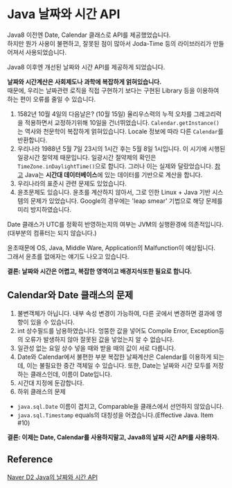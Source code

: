 # Java 날짜와 시간 API

Java8 이전엔 Date, Calendar 클래스로 API를 제공했었습니다.  
하지만 뭔가 사용이 불편하고, 잘못된 점이 많아서 Joda-Time 등의 라이브러리가 만들어져서 사용되었습니다.

Java8 이후엔 개선된 날짜와 시간 API를 제공하게 되었습니다.

**날짜와 시간계산은 사회제도나 과학에 복잡하게 얽혀있습니다.**  
때문에, 우리는 날짜관련 로직을 직접 구현하기 보다는 구현된 Library 등을 이용하여 하는 편이 오류를 줄일 수 있습니다.

1. 1582년 10월 4일의 다음날은? (10월 15일)
   율리우스력의 누적 오차를 그레고리력을 적용하면서 교정하기위해 10일을 건너뛰었습니다.
   `Calendar.getInstance()` 는 역사와 천문학이 복잡하게 얽혀있습니다.
   Locale 정보에 따라 다른 `Calendar`를 반환합니다.
2. 우리나라 1988년 5월 7일 23시의 1시간 후는 5월 8일 1시입니다.
   이 시기에 시행된 일광시간 절약제 때문입니다. 일광시간 절약제의 확인은 `TimeZone.inDaylightTime()`으로 합니다.
   그러나 이는 실제와 달랐었습니다. [참고](http://blog.benelog.net/3120317)
   Java는 **시간대 데이터베이스**에 있는 데이터를 기반으로 계산을 합니다.
3. 우리나라의 표준시 관련 문제도 있었습니다.
4. 윤초문제도 있습니다.
   윤초를 계산하지 않아서, 그로 인한 Linux + Java 기반 시스템의 문제가 있었습니다.
   Google의 경우에는 'leap smear' 기법으로 해당 문제를 미리 방지하였습니다.

Date 클래스가 UTC를 정확히 반영하는지의 여부는 JVM의 실행환경에 의존적입니다.(대부분의 컴퓨터는 되지 않습니다.)

윤초때문에 OS, Java, Middle Ware, Application의 Malfunction이 예상됩니다.  
그래서 윤초를 없애자는 얘기도 나오고 있습니다.

**결론: 날짜와 시간은 어렵고, 복잡한 영역이고 배경지식또한 필요로 합니다.**

## Calendar와 Date 클래스의 문제

1. 불변객체가 아닙니다.
   내부 속성 변경이 가능하여, 다른 곳에서 변경하면 결과에 영향이 있을 수 있습니다.
2. int 상수필드를 남용하였습니다.
   엉뚱한 값을 넣어도 Compile Error, Exception등의 오류가 발생하지 않아 잘못된 값을 넣었는지 알 수 없습니다.
3. 일관성 없는 요일 상수
   넣을 때와 받을 때의 값이 서로 다릅니다.
4. Date와 Calendar에서 불편한 부분
   복잡한 날짜계산은 Calendar를 이용하게 되는데, 이는 불필요한 중간 객체일 수 있습니다.
   또한, Date는 날짜와 시간 모두를 저장하는 클래스인데, 이름이 Date입니다.
5. 시간대 지정에 둔감합니다.
6. 하위 클래스의 문제

- `java.sql.Date` 이름이 겹치고, Comparable을 클래스에서 선언하지 않았습니다.
- `java.sql.Timestamp` equals의 대칭성을 어겼습니다.(Effective Java. Item #10)

**결론: 이제는 Date, Calendar를 사용하지말고, Java8의 날짜 시간 API를 사용하자.**

## Reference

[Naver D2 Java의 날짜와 시간 API](https://d2.naver.com/helloworld/645609)
